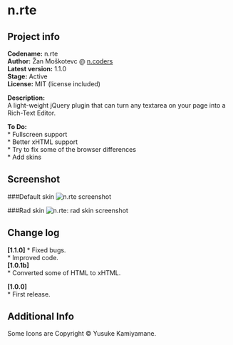 n.rte
=====
Project info
------------
**Codename:** n.rte  
**Author:** Žan Moškotevc @ [n.coders](http://www.ncoders.org/)  
**Latest version:** 1.1.0  
**Stage:** Active  
**License:** MIT (license included) 

**Description:**   
A light-weight jQuery plugin that can turn any textarea on your page into a Rich-Text Editor.  
  
**To Do:**  
	* Fullscreen support  
	* Better xHTML support  
	* Try to fix some of the browser differences  
	* Add skins
  
Screenshot
----------
###Default skin
![n.rte screenshot](http://i53.tinypic.com/1zfk9rm.png "n.rte screenshot")  
  
###Rad skin
![n.rte: rad skin screenshot](http://f.cl.ly/items/2T2M160v1l391Q2L450e/Screen%20shot%202011-04-12%20at%2011.30.22%20PM.png "n.rte: rad skin screenshot")  
  
Change log
----------
**[1.1.0]**
    * Fixed bugs.  
    * Improved code.  
**[1.0.1b]**  
	* Converted some of HTML to xHTML.  
  
**[1.0.0]**  
	* First release.  
  
Additional Info
---------------
Some Icons are Copyright © Yusuke Kamiyamane.

